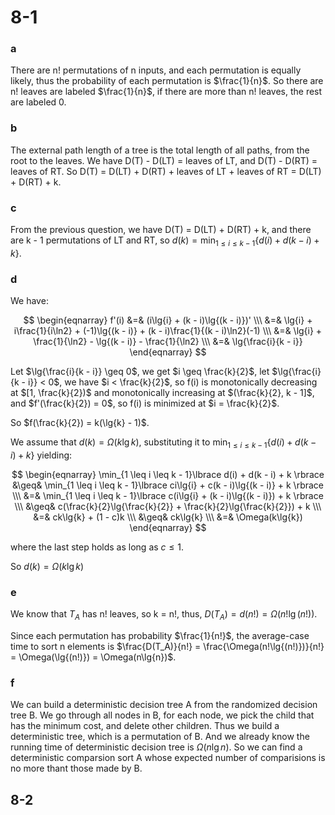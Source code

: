 # 8-1
### a
There are n! permutations of n inputs, and each permutation is equally likely, thus the probability of each permutation is $\frac{1}{n}$. So there are n! leaves are labeled $\frac{1}{n}$, if there are more than n! leaves, the rest are labeled 0.

### b
The external path length of a tree is the total length of all paths, from the root to the leaves. We have D(T) - D(LT) = leaves of LT, and D(T) - D(RT) = leaves of RT. So D(T) = D(LT) + D(RT) + leaves of LT + leaves of RT = D(LT) + D(RT) + k.

### c
From the previous question, we have D(T) = D(LT) + D(RT) + k, and there are k - 1 permutations of LT and RT, so $d(k) = \min_{1 \leq i \leq k - 1}\lbrace d(i) + d(k - i) + k \rbrace$.

### d
We have:

$$
\begin{eqnarray}
f'(i) &=& (i\lg{i} + (k - i)\lg{(k - i)})' \\\
&=& \lg{i} + i\frac{1}{i\ln2} + (-1)\lg{(k - i)} + (k - i)\frac{1}{(k - i)\ln2}(-1) \\\
&=& \lg{i} + \frac{1}{\ln2} - \lg{(k - i)} - \frac{1}{\ln2} \\\
&=& \lg{\frac{i}{k - i}}
\end{eqnarray}
$$

Let $\lg{\frac{i}{k - i}} \geq 0$, we get $i \geq \frac{k}{2}$, let $\lg{\frac{i}{k - i}} < 0$, we have $i < \frac{k}{2}$, so f(i) is monotonically decreasing at $[1, \frac{k}{2})$ and monotonically increasing at $(\frac{k}{2}, k - 1]$, and $f'(\frac{k}{2}) = 0$, so f(i) is minimized at $i = \frac{k}{2}$.

So $f(\frac{k}{2}) = k(\lg{k} - 1)$.

We assume that $d(k) = \Omega(k\lg{k})$, substituting it to $\min_{1 \leq i \leq k - 1}\lbrace d(i) + d(k - i) + k \rbrace$ yielding:

$$
\begin{eqnarray}
\min_{1 \leq i \leq k - 1}\lbrace d(i) + d(k - i) + k \rbrace &\geq& \min_{1 \leq i \leq k - 1}\lbrace ci\lg{i} + c(k - i)\lg{(k - i)} + k \rbrace \\\
&=& \min_{1 \leq i \leq k - 1}\lbrace c(i\lg{i} + (k - i)\lg{(k - i)}) + k \rbrace \\\
&\geq& c(\frac{k}{2}\lg{\frac{k}{2}} + \frac{k}{2}\lg{\frac{k}{2}}) + k \\\
&=& ck\lg{k} + (1 - c)k \\\
&\geq& ck\lg{k} \\\
&=& \Omega(k\lg{k})
\end{eqnarray}
$$

where the last step holds as long as $c \leq 1$.

So $d(k) = \Omega(k\lg{k})$

### e
We know that $T_A$ has n! leaves, so k = n!, thus, $D(T_A) = d(n!) = \Omega(n!\lg{(n!)})$.

Since each permutation has probability $\frac{1}{n!}$, the average-case time to sort n elements is $\frac{D(T_A)}{n!} = \frac{\Omega(n!\lg{(n!)})}{n!} = \Omega(\lg{(n!)}) = \Omega(n\lg{n})$.

### f
We can build a deterministic decision tree A from the randomized decision tree B. We go through all nodes in B, for each node, we pick the child that has the minimum cost, and delete other children. Thus we build a deterministic tree, which is a permutation of B. And we already know the running time of deterministic decision tree is $\Omega(n\lg{n})$. So we can find a deterministic comparsion sort A whose expected number of comparisions is no more thant those made by B.

## 8-2
